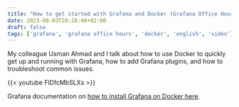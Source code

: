 ```yaml
---
title: "How to get started with Grafana and Docker (Grafana Office Hours #07)"
date: 2023-08-03T20:28:40+02:00
draft: false
tags: ['grafana', 'grafana office hours', 'docker', 'english', 'video']
---
```

My colleague Usman Ahmad and I talk about how to use Docker to quickly get up and running with Grafana, how to add Grafana plugins, and how to troubleshoot common issues.

{{< youtube FlDfcMbSLXs >}}

Grafana documentation on [how to install Grafana on Docker here](https://grafana.com/docs/grafana/latest/setup-grafana/installation/docker/).